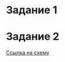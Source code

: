 # Задание 1


# Задание 2
[Ссылка на схему](https://raw.githubusercontent.com/d-dmitriev/architecture-sprint-1/sprint_1/praktikum_arch_1.drawio)
